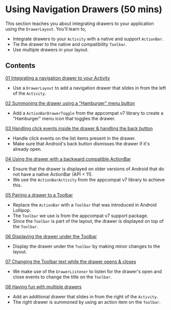 # Using Navigation Drawers (50 mins)
This section teaches you about integrating drawers to your application using the `DrawerLayout`. You'll learn to,
  * Integrate drawers to your `Activity` with a native and support `ActionBar`.
  * Tie the drawer to the native and compatibility `Toolbar`.
  * Use multiple drawers in your layout.

Contents
--------
[01 Integrating a navigation drawer to your Activity](https://github.com/codeherenow/android-uis/tree/master/Section%2001%20-%20Navigation%20Drawer/01NavigationDrawer)
  * Use a `DrawerLayout` to add a navigation drawer that slides in from the left of the `Activity`.

[02 Summoning the drawer using a "Hamburger" menu button](https://github.com/codeherenow/android-uis/tree/master/Section%2001%20-%20Navigation%20Drawer/02NavigationDrawer)
  * Add a `ActionBarDrawerToggle` from the appcompat v7 library to create a "Hamburger" menu icon that toggles the drawer.

[03 Handling click events inside the drawer & handling the back button](https://github.com/codeherenow/android-uis/tree/master/Section%2001%20-%20Navigation%20Drawer/03NavigationDrawer)
  * Handle click events on the list items present in the drawer.
  * Make sure that Android's back button dismisses the drawer if it's already open.

[04 Using the drawer with a backward compatible ActionBar](https://github.com/codeherenow/android-uis/tree/master/Section%2001%20-%20Navigation%20Drawer/04NavigationDrawer)
  * Ensure that the drawer is displayed on older versions of Android that do not have a native ActionBar (API < 11).
  * We use the `ActionBarActivity` from the appcompat v7 library to achieve this.

[05 Pairing a drawer to a Toolbar](https://github.com/codeherenow/android-uis/tree/master/Section%2001%20-%20Navigation%20Drawer/05NavigationDrawer)
  * Replace the `ActionBar` with a `Toolbar` that was introduced in Android Lollipop.
  * The `Toolbar` we use is from the appcompat v7 support package.
  * Since the `Toolbar` is part of the layout, the drawer is displayed on top of the `Toolbar`.

[06 Displaying the drawer under the Toolbar](https://github.com/codeherenow/android-uis/tree/master/Section%2001%20-%20Navigation%20Drawer/06NavigationDrawer)
  * Display the drawer under the `Toolbar` by making minor changes to the layout.

[07 Changing the Toolbar text while the drawer opens & closes](https://github.com/codeherenow/android-uis/tree/master/Section%2001%20-%20Navigation%20Drawer/07NavigationDrawer)
  * We make use of the `DrawerListener` to listen for the drawer's open and close events to change the title on the `Toolbar`.

[08 Having fun with multiple drawers](https://github.com/codeherenow/android-uis/tree/master/Section%2001%20-%20Navigation%20Drawer/07NavigationDrawer)
  * Add an additional drawer that slides in from the right of the `Activity`.
  * The right drawer is summoned by using an action item on the `Toolbar`.

